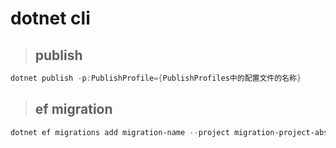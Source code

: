 # dotnet cli

> ## publish

```powershell
dotnet publish -p:PublishProfile={PublishProfiles中的配置文件的名称}
```

> ## ef migration

```powershell
dotnet ef migrations add migration-name --project migration-project-absolute-url
```

